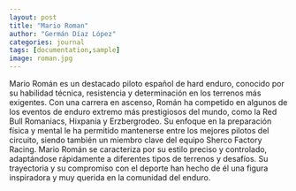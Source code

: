 ```yaml
---
layout: post
title: "Mario Roman"
author: "Germán Díaz López"
categories: journal
tags: [documentation,sample]
image: roman.jpg
---
```


Mario Román es un destacado piloto español de hard enduro, conocido por su habilidad técnica, resistencia y determinación en los terrenos más exigentes. Con una carrera en ascenso, Román ha competido en algunos de los eventos de enduro extremo más prestigiosos del mundo, como la Red Bull Romaniacs, Hixpania y Erzbergrodeo. Su enfoque en la preparación física y mental le ha permitido mantenerse entre los mejores pilotos del circuito, siendo también un miembro clave del equipo Sherco Factory Racing. Mario Román se caracteriza por su estilo preciso y controlado, adaptándose rápidamente a diferentes tipos de terrenos y desafíos. Su trayectoria y su compromiso con el deporte han hecho de él una figura inspiradora y muy querida en la comunidad del enduro.
